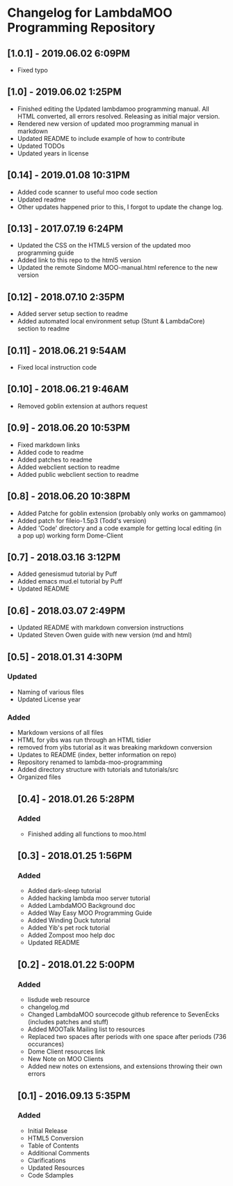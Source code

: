 # Changelog for LambdaMOO Programming Repository

## [1.0.1] - 2019.06.02 6:09PM

* Fixed typo

## [1.0] - 2019.06.02 1:25PM

* Finished editing the Updated lambdamoo programming manual. All HTML converted, all errors resolved. Releasing as initial major version.
* Rendered new version of updated moo programming manual in markdown
* Updated README to include example of how to contribute
* Updated TODOs
* Updated years in license

## [0.14] - 2019.01.08 10:31PM

* Added code scanner to useful moo code section
* Updated readme
* Other updates happened prior to this, I forgot to update the change log.

## [0.13] - 2017.07.19 6:24PM
* Updated the CSS on the HTML5 version of the updated moo programming guide
* Added link to this repo to the html5 version
* Updated the remote Sindome MOO-manual.html reference to the new version

## [0.12] - 2018.07.10 2:35PM
* Added server setup section to readme
* Added automated local environment setup (Stunt & LambdaCore) section to readme

## [0.11] - 2018.06.21 9:54AM
* Fixed local instruction code

## [0.10] - 2018.06.21 9:46AM
* Removed goblin extension at authors request

## [0.9] - 2018.06.20 10:53PM
* Fixed markdown links
* Added code to readme
* Added patches to readme
* Added webclient section to readme
* Added public webclient section to readme

## [0.8] - 2018.06.20 10:38PM
* Added Patche for goblin extension (probably only works on gammamoo)
* Added patch for fileio-1.5p3 (Todd's version)
* Added 'Code' directory and a code example for getting local editing (in a pop up) working form Dome-Client

## [0.7] - 2018.03.16 3:12PM
* Added genesismud tutorial by Puff
* Added emacs mud.el tutorial by Puff
* Updated README

## [0.6] - 2018.03.07 2:49PM
* Updated README with markdown conversion instructions
* Updated Steven Owen guide with new version (md and html)

## [0.5] - 2018.01.31 4:30PM

### Updated
* Naming of various files
* Updated License year

### Added
* Markdown versions of all files
* HTML for yibs was run through an HTML tidier
* <object> removed from yibs tutorial as it was breaking markdown conversion
* Updates to README (index, better information on repo)
* Repository renamed to lambda-moo-programming
* Added directory structure with tutorials and tutorials/src
* Organized files

## [0.4] - 2018.01.26 5:28PM

### Added
* Finished adding all functions to moo.html

## [0.3] - 2018.01.25 1:56PM

### Added
* Added dark-sleep tutorial
* Added hacking lambda moo server tutorial
* Added LambdaMOO Background doc
* Added Way Easy MOO Programming Guide
* Added Winding Duck tutorial
* Added Yib's pet rock tutorial
* Added Zompost moo help doc
* Updated README

## [0.2] - 2018.01.22 5:00PM

### Added
* lisdude web resource
* changelog.md
* Changed LambdaMOO sourcecode github reference to SevenEcks (includes patches and stuff)
* Added MOOTalk Mailing list to resources
* Replaced two spaces after periods with one space after periods (736 occurances)
* Dome Client resources link
* New Note on MOO Clients
* Added new notes on extensions, and extensions throwing their own errors

## [0.1] - 2016.09.13 5:35PM

### Added
* Initial Release
* HTML5 Conversion
* Table of Contents
* Additional Comments
* Clarifications
* Updated Resources
* Code Sdamples
